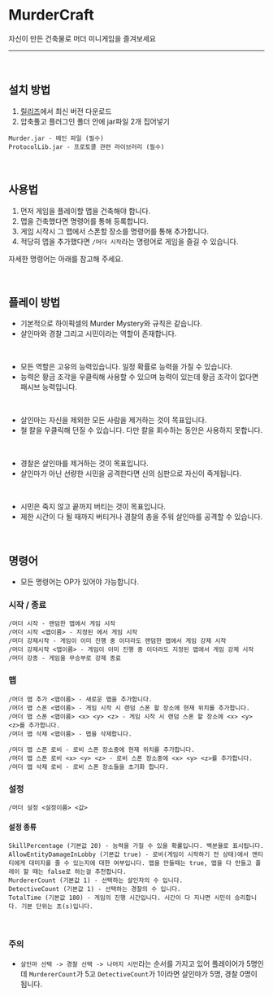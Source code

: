 # MurderCraft
자신이 만든 건축물로 머더 미니게임을 즐겨보세요
         
---
<br>
         
## 설치 방법
1. [릴리즈](https://github.com/NoBrain0917/MurderCraft/releases/)에서 최신 버전 다운로드
2. 압축풀고 플러그인 폴더 안에 jar파일 2개 집어넣기

```
Murder.jar - 메인 파일 (필수)
ProtocolLib.jar - 프로토콜 관련 라이브러리 (필수)
```
<br>


## 사용법
1. 먼저 게임을 플레이할 맵을 건축해야 합니다.
2. 맵을 건축했다면 명령어를 통해 등록합니다.
3. 게임 시작시 그 맵에서 스폰할 장소를 명령어를 통해 추가합니다.
4. 적당히 맵을 추가했다면 `/머더 시작`라는 명령어로 게임을 즐길 수 있습니다.

자세한 명령어는 아래를 참고해 주세요.    

<br>

     

## 플레이 방법
- 기본적으로 하이픽셀의 Murder Mystery와 규칙은 같습니다.
- 살인마와 경찰 그리고 시민이라는 역할이 존재합니다.
<br>

- 모든 역할은 고유의 능력있습니다. 일정 확률로 능력을 가질 수 있습니다.
- 능력은 황금 조각을 우클릭해 사용할 수 있으며 능력이 있는데 황금 조각이 없다면 패시브 능력입니다.
<br>

- 살인마는 자신을 제외한 모든 사람을 제거하는 것이 목표입니다.
- 철 칼을 우클릭해 던질 수 있습니다. 다만 칼을 회수하는 동안은 사용하지 못합니다.
<br>
  
- 경찰은 살인마를 제거하는 것이 목표입니다.
- 살인마가 아닌 선량한 시민을 공격한다면 신의 심판으로 자신이 죽게됩니다.
<br>

- 시민은 죽지 않고 끝까지 버티는 것이 목표입니다.
- 제한 시간이 다 될 때까지 버티거나 경찰의 총을 주워 살인마를 공격할 수 있습니다. 

<br>

## 명령어 
- 모든 명령어는 OP가 있어야 가능합니다.

### 시작 / 종료
```
/머더 시작 - 랜덤한 맵에서 게임 시작
/머더 시작 <맵이름> - 지정된 에서 게임 시작
/머더 강제시작 - 게임이 이미 진행 중 이더라도 랜덤한 맵에서 게임 강제 시작
/머더 강제시작 <맵이름> - 게임이 이미 진행 중 이더라도 지정된 맵에서 게임 강제 시작
/머더 강종 - 게임을 무승부로 강제 종료
```

### 맵
```
/머더 맵 추가 <맵이름> - 새로운 맵을 추가합니다.
/머더 맵 스폰 <맵이름> - 게임 시작 시 랜덤 스폰 할 장소에 현재 위치를 추가합니다.
/머더 맵 스폰 <맵이름> <x> <y> <z> - 게임 시작 시 랜덤 스폰 할 장소에 <x> <y> <z>를 추가합니다.
/머더 맵 삭제 <맵이름> - 맵을 삭제합니다.

/머더 맵 스폰 로비 - 로비 스폰 장소중에 현재 위치를 추가합니다.
/머더 맵 스폰 로비 <x> <y> <z> - 로비 스폰 장소중에 <x> <y> <z>를 추가합니다.
/머더 맵 삭제 로비 - 로비 스폰 장소들을 초기화 합니다.
```

### 설정
```
/머더 설정 <설정이름> <값>
```
#### 설정 종류
```
SkillPercentage (기본값 20) - 능력을 가질 수 있을 확률입니다. 백분율로 표시됩니다.
AllowEntityDamageInLobby (기본값 true) - 로비(게임이 시작하기 전 상태)에서 엔티티에게 대미지를 줄 수 있는지에 대한 여부입니다. 맵을 만들때는 true, 맵을 다 만들고 플레이 할 때는 false로 하는걸 추천합니다.
MurdererCount (기본값 1) - 선택하는 살인자의 수 입니다.
DetectiveCount (기본값 1) - 선택하는 경찰의 수 입니다.
TotalTime (기본값 180) - 게임의 진행 시간입니다. 시간이 다 지나면 시민이 승리합니다. 기본 단위는 초(s)입니다.
```

<br>

### 주의
 - `살인마 선택 -> 경찰 선택 -> 나머지 시민`라는 순서를 가지고 있어 플레이어가 5명인데 `MurdererCount`가 5고 `DetectiveCount`가 1이라면 살인마가 5명, 경찰 0명이 됩니다.

